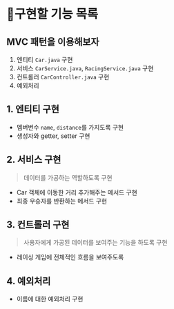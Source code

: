 # 🚀구현할 기능 목록

## MVC 패턴을 이용해보자

1. 엔티티 ```Car.java``` 구현
2. 서비스 ```CarService.java```, ```RacingService.java``` 구현
3. 컨트롤러 ```CarController.java``` 구현
4. 예외처리

## 1. 엔티티 구현
* 멤버변수 ```name```, ```distance```를 가지도록 구현
* 생성자와 getter, setter 구현

## 2. 서비스 구현
> 데이터를 가공하는 역할하도록 구현
* Car 객체에 이동한 거리 추가해주는 메서드 구현
* 최종 우승자를 반환하는 메서드 구현

## 3. 컨트롤러 구현
> 사용자에게 가공된 데이터를 보여주는 기능을 하도록 구현
* 레이싱 게임에 전체적인 흐름을 보여주도록

## 4. 예외처리
* 이름에 대한 예외처리 구현
